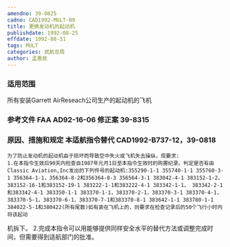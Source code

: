 ```yaml
---
amendno: 39-0825
cadno: CAD1992-MULT-09
title: 更换发动机的起动机
publishdate: 1992-08-25
effdate: 1992-08-31
tags: MULT
categories: 民航总局
author: 孟惠民
---
```


### 适用范围 
所有安装Garrett AirReseach公司生产的起动机的飞机

### 参考文件    FAA AD92-16-06 修正案 39-8315 

### 原因、措施和规定 本适航指令替代 CAD1992-B737-12，39-0818 
    为了防止发动机的起动机由于损坏而导致空中失火或飞机失去操纵，现要求: 
    1.在本指令生效后90天内检查自1987年元月1日至本指令生效时的购置纪录。判定是否有由Classic Aviation,Inc发出的下列件号的起动机:355290-1-1 355740-1-1 355760-3-1 356364-1-1，356364-8-2和356364-8-3 356564-3-1 383042-4-1 383152-1-2，383152-16-1和383152-19-1 383222-1-1和383222-4-1 383342-1-1， 383342-2-1和383342-4-1 383350-1-1 383370-1-1，383370-2-1，383370-3-1 383370-4-1，383370-5-1，383370-6-1，383370-7-1和383370-8-1 383642-1-1 383780-1-1 384022-5-1和380422(所有尾数)如有装在飞机上的，则要求在检查记录后的50个飞行小时内将该起动
       
机拆下。 
    2.完成本指令可以用能够提供同样安全水平的替代方法或调整完成时间，但需要得到适航部门的批准。
